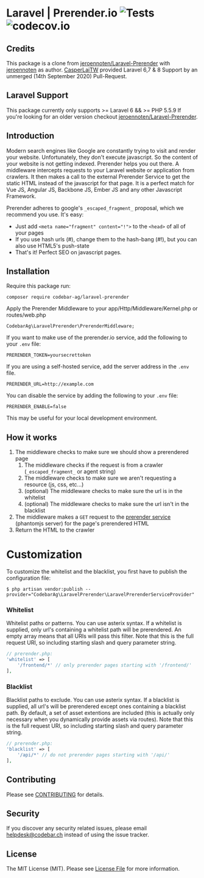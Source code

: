 Laravel | Prerender.io ![Tests](https://github.com/codebar-ag/Laravel-Prerender/workflows/Tests/badge.svg) ![codecov.io](https://codecov.io/github/codebar-ag/Laravel-Prerender/coverage.svg?branch=master)
=========================== 

## Credits
This package is a clone from [jeroennoten/Laravel-Prerender](https://github.com/jeroennoten/Laravel-Prerender) with [jeroennoten](https://github.com/jeroennoten) as author. [CasperLaiTW](https://github.com/CasperLaiTW) provided Laravel 6,7 & 8 Support by an unmerged (14th September 2020) Pull-Request.

## Laravel Support
This package currently only supports >= Laravel 6 && >= PHP 5.5.9 If you're looking for an older version checkout [jeroennoten/Laravel-Prerender](https://github.com/jeroennoten/Laravel-Prerender).

## Introduction
Modern search engines like Google are constantly trying to visit and render your website. Unfortunately, they don't execute javascript. So the content of your website is not getting indexed. Prerender helps you out there. A middleware intercepts requests to your Laravel website or application from crawlers. It then makes a call to the external Prerender Service to get the static HTML instead of the javascript for that page. It is a perfect match for Vue JS, Angular JS, Backbone JS, Ember JS and any other Javascript Framework.

Prerender adheres to google's `_escaped_fragment_` proposal, which we recommend you use. It's easy:
- Just add `<meta name="fragment" content="!">` to the `<head>` of all of your pages
- If you use hash urls (#), change them to the hash-bang (#!), but you can also use HTML5's push-state
- That's it! Perfect SEO on javascript pages.

## Installation

Require this package run:
```
composer require codebar-ag/laravel-prerender
```

Apply the Prerender Middleware to your app/Http/Middleware/Kernel.php or routes/web.php

```
CodebarAg\LaravelPrerender\PrerenderMiddleware;
```

If you want to make use of the prerender.io service, add the following to your `.env` file:

    PRERENDER_TOKEN=yoursecrettoken

If you are using a self-hosted service, add the server address in the `.env` file.

    PRERENDER_URL=http://example.com

You can disable the service by adding the following to your `.env` file:

    PRERENDER_ENABLE=false

This may be useful for your local development environment.

## How it works
1. The middleware checks to make sure we should show a prerendered page
	1. The middleware checks if the request is from a crawler (`_escaped_fragment_` or agent string)
	2. The middleware checks to make sure we aren't requesting a resource (js, css, etc...)
	3. (optional) The middleware checks to make sure the url is in the whitelist
	4. (optional) The middleware checks to make sure the url isn't in the blacklist
2. The middleware makes a `GET` request to the [prerender service](https://github.com/prerender/prerender) (phantomjs server) for the page's prerendered HTML
3. Return the HTML to the crawler

# Customization
To customize the whitelist and the blacklist, you first have to publish the configuration file:

    $ php artisan vendor:publish --provider="CodebarAg\LaravelPrerender\LaravelPrerenderServiceProvider"

### Whitelist

Whitelist paths or patterns. You can use asterix syntax.
If a whitelist is supplied, only url's containing a whitelist path will be prerendered.
An empty array means that all URIs will pass this filter.
Note that this is the full request URI, so including starting slash and query parameter string.

```php
// prerender.php:
'whitelist' => [
    '/frontend/*' // only prerender pages starting with '/frontend/'
],
```

### Blacklist

Blacklist paths to exclude. You can use asterix syntax.
If a blacklist is supplied, all url's will be prerendered except ones containing a blacklist path.
By default, a set of asset extentions are included (this is actually only necessary when you dynamically provide assets via routes).
Note that this is the full request URI, so including starting slash and query parameter string.

```php
// prerender.php:
'blacklist' => [
    '/api/*' // do not prerender pages starting with '/api/'
],
```

## Contributing

Please see [CONTRIBUTING](.github/CONTRIBUTING.md) for details.

## Security

If you discover any security related issues, please email helpdesk@codebar.ch instead of using the issue tracker.

## License

The MIT License (MIT). Please see [License File](LICENSE.md) for more information.

